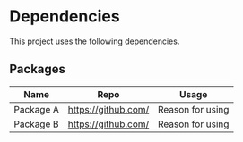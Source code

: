 # Dependencies
This project uses the following dependencies.

## Packages

| Name | Repo | Usage |
| ------- | ---- | ----- |
| Package A | https://github.com/ | Reason for using |
| Package B | https://github.com/ | Reason for using |
